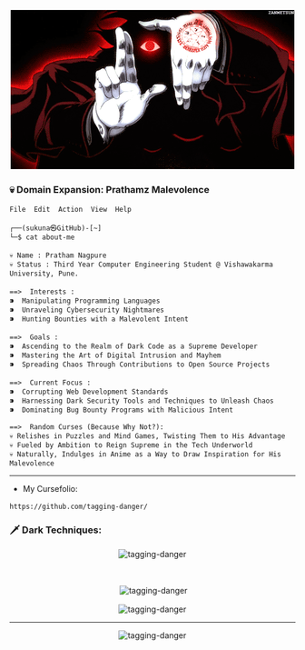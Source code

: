 <p align="center">
  <img src="https://github.com/tagging-danger/tagging-danger/blob/main/assets/sukuna.gif" alt="Sukuna GIF">
</p>

### 💀 Domain Expansion: Prathamz Malevolence

```
File  Edit  Action  View  Help

┌──(sukuna㉿GitHub)-[~]
└─$ cat about-me

💀 Name : Pratham Nagpure
💀 Status : Third Year Computer Engineering Student @ Vishawakarma University, Pune.

==>  Interests :
⁍  Manipulating Programming Languages
⁍  Unraveling Cybersecurity Nightmares
⁍  Hunting Bounties with a Malevolent Intent

==>  Goals :
⁍  Ascending to the Realm of Dark Code as a Supreme Developer
⁍  Mastering the Art of Digital Intrusion and Mayhem
⁍  Spreading Chaos Through Contributions to Open Source Projects

==>  Current Focus :
⁍  Corrupting Web Development Standards
⁍  Harnessing Dark Security Tools and Techniques to Unleash Chaos
⁍  Dominating Bug Bounty Programs with Malicious Intent

```

```
==>  Random Curses (Because Why Not?):
💀 Relishes in Puzzles and Mind Games, Twisting Them to His Advantage
💀 Fueled by Ambition to Reign Supreme in the Tech Underworld
💀 Naturally, Indulges in Anime as a Way to Draw Inspiration for His Malevolence
```

---

- My Cursefolio:
```
https://github.com/tagging-danger/
```

### 🗡️ Dark Techniques:

<p align="center"><img align="center" src="https://github-readme-stats.vercel.app/api/top-langs?username=tagging-danger&show_icons=true&locale=en&layout=compact" alt="tagging-danger" /></p>
<br>
<p align="center">&nbsp;<img align="center" src="https://github-readme-stats.vercel.app/api?username=tagging-danger&show_icons=true&locale=en" alt="tagging-danger" /></p>
<p align="center"><img align="center" src="https://github-readme-streak-stats.herokuapp.com/?user=tagging-danger&" alt="tagging-danger" /></p>

---


<p align="center"> <img src="https://komarev.com/ghpvc/?username=tagging-danger&label=Stalkers&color=0e75b6&style=flat" alt="tagging-danger" /> </p>
